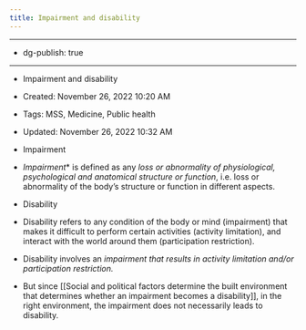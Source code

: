 ```yaml
---
title: Impairment and disability
---
```


- --

- dg-publish: true

- --

- Impairment and disability

- Created: November 26, 2022 10:20 AM

- Tags: MSS, Medicine, Public health

- Updated: November 26, 2022 10:32 AM

- Impairment

- *Impairment** is defined as any *loss or abnormality of physiological, psychological and anatomical structure or function*, i.e. loss or abnormality of the body’s structure or function in different aspects.

- Disability

- Disability refers to any condition of the body or mind (impairment) that makes it difficult to perform certain activities (activity limitation), and interact with the world around them (participation restriction).

- Disability involves an *impairment that results in activity limitation and/or participation restriction.* 

- But since [[Social and political factors determine the built environment that determines whether an impairment becomes a disability]], in the right environment, the impairment does not necessarily leads to disability.

